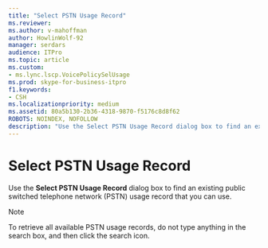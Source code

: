 ```yaml
---
title: "Select PSTN Usage Record"
ms.reviewer: 
ms.author: v-mahoffman
author: HowlinWolf-92
manager: serdars
audience: ITPro
ms.topic: article
ms.custom:
- ms.lync.lscp.VoicePolicySelUsage
ms.prod: skype-for-business-itpro
f1.keywords:
- CSH
ms.localizationpriority: medium
ms.assetid: 80a5b130-2b36-4318-9870-f5176c8d8f62
ROBOTS: NOINDEX, NOFOLLOW
description: "Use the Select PSTN Usage Record dialog box to find an existing public switched telephone network (PSTN) usage record that you can use."
---
```


# Select PSTN Usage Record
 
Use the **Select PSTN Usage Record** dialog box to find an existing public switched telephone network (PSTN) usage record that you can use.
  
> [!NOTE]
> To retrieve all available PSTN usage records, do not type anything in the search box, and then click the search icon. 
  
 
  

